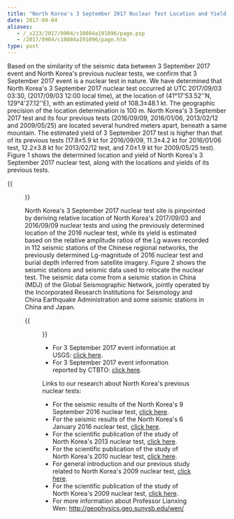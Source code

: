 ```yaml
---
title: "North Korea's 3 September 2017 Nuclear Test Location and Yield: Seismic Results from USTC"
date: 2017-09-04
aliases:
   - /_s223/2017/0904/c10084a191096/page.psp
   - /2017/0904/c10084a191096/page.htm
type: post
---
```


Based on the similarity of the seismic data between 3 September 2017 event and
North Korea's previous nuclear tests, we confirm that 3 September 2017 event
is a nuclear test in nature. We have determined that North Korea's 3 September
2017 nuclear test occurred at UTC 2017/09/03 03:30, (2017/09/03 12:00 local time),
at the location of (41°17'53.52''N, 129°4'27.12''E), with an estimated yield of
108.3±48.1 kt. The geographic precision of the location determination is 100 m.
North Korea's 3 September 2017 test and its four previous tests
(2016/09/09, 2016/01/06, 2013/02/12 and 2009/05/25) are located several hundred
meters apart, beneath a same mountain. The estimated yield of 3 September 2017
test is higher than that of its previous tests (17.8±5.9 kt for 2016/09/09,
11.3±4.2 kt for 2016/01/06 test, 12.2±3.8 kt for 2013/02/12 test, and 7.0±1.9 kt
for 2009/05/25 test). Figure 1 shows the determined location and yield of North
Korea's 3 September 2017 nuclear test, along with the locations and yields of
its previous tests.


{{<figure src="solution.png" caption="Figure 1. Left panel: Best-fitting location of 3 September 2017 test (star labeled as 2017/09/03) relative to the location of 2016/09/09 test (star labeled as 2016/09/09). The black ellipse represents the 95% confidence ellipse for 3 September 2017 test location based on the chi-square distribution. Right panel: Locations (circles, with the sizes of symbols proportional to their yields (labeled blue)) and origin times (labeled red) of 2006, 2009, 2013, two 2016 and 2017 tests plotted on a Google Earth map.">}}


North Korea's 3 September 2017 nuclear test site is pinpointed by deriving
relative location of North Korea's 2017/09/03 and 2016/09/09 nuclear tests and
using the previously determined location of the 2016 nuclear test, while its
yield is estimated based on the relative amplitude ratios of the Lg waves
recorded in 112 seismic stations of the Chinese regional networks, the previously
determined Lg-magnitude of 2016 nuclear test and burial depth inferred from
satellite imagery. Figure 2 shows the seismic stations and seismic data used to
relocate the nuclear test. The seismic data come from a seismic station in China (MDJ)
of the Global Seismographic Network, jointly operated by the Incorporated Research
Institutions for Seismology and China Earthquake Administration and some seismic
stations in China and Japan.

{{<figure src="data.jpg" caption="Figure 2. Map showing North Korea's 2017/09/03 and 2016/09/09 nuclear test sites (red star), seismic stations (triangles) that recorded high-quality waveforms for both tests, and observed vertical components of seismic waveforms. Seismic waveforms are self-normalized and labeled with station names and the year of the test.">}}

- For 3 September 2017 event information at USGS: [click here](https://earthquake.usgs.gov/earthquakes/eventpage/us2000aert#executive).
- For 3 September 2017 event information reported by CTBTO: [click here](http://www.ctbto.org/the-treaty/developments-after-1996/2017-sept-dprk/).

Links to our research about North Korea's previous nuclear tests:

- For the seismic results of the North Korea's 9 September 2016 nuclear test, [click here](http://seis.ustc.edu.cn/_s223/2016/0909/c10084a113807/page.psp).
- For the seismic results of the North Korea's 6 January 2016 nuclear test, [click here](http://seis.ustc.edu.cn/_s223/2016/0909/c10084a113822/page.psp).
- For the scientific publication of the study of North Korea's 2013 nuclear test, [click here](http://222.195.83.195/wen/Reprints/ZhangWen13GRL.pdf).
- For the scientific publication of the study of North Korea's 2010 nuclear test, [click here](http://srl.geoscienceworld.org/content/early/2014/11/13/02201401170.full).
- For general introduction  and our previous study related to North Korea's 2009 nuclear test, [click here](http://geophysics.geo.sunysb.edu/wen/NK/index_2009.html).
- For the scientific publication of the study of North Korea's 2009 nuclear test, [click here](http://srl.geoscienceworld.org/cgi/content/extract/81/1/26).
- For more information about Professor Lianxing Wen: http://geophysics.geo.sunysb.edu/wen/
